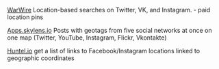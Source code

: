 
[WarWire](http://warwire.net/)
Location-based searches on Twitter, VK, and Instagram. - paid
location pins

[Apps.skylens.io](https://app.skylens.io/)
Posts with geotags from five social networks at once on one map (Twitter, YouTube, Instagram, Flickr, Vkontakte)

[Huntel.io](https://www.huntintel.io/)
get a list of links to Facebook/Instagram locations linked to geographic coordinates
